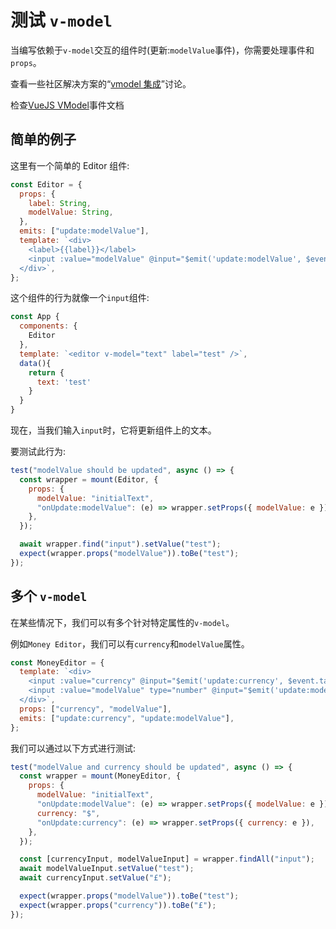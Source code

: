 # 测试 `v-model`

当编写依赖于`v-model`交互的组件时(更新:`modelValue`事件)，你需要处理事件和`props`。

查看一些社区解决方案的“[vmodel 集成](https://github.com/vuejs/test-utils/discussions/279)”讨论。

检查[VueJS VModel](https://vuejs.org/guide/components/v-model.html)事件文档

## 简单的例子

这里有一个简单的 Editor 组件:

```js
const Editor = {
  props: {
    label: String,
    modelValue: String,
  },
  emits: ["update:modelValue"],
  template: `<div>
    <label>{{label}}</label>
    <input :value="modelValue" @input="$emit('update:modelValue', $event.target.value)">
  </div>`,
};
```

这个组件的行为就像一个`input`组件:

```js
const App {
  components: {
    Editor
  },
  template: `<editor v-model="text" label="test" />`,
  data(){
    return {
      text: 'test'
    }
  }
}
```

现在，当我们输入`input`时，它将更新组件上的文本。

要测试此行为:

```js
test("modelValue should be updated", async () => {
  const wrapper = mount(Editor, {
    props: {
      modelValue: "initialText",
      "onUpdate:modelValue": (e) => wrapper.setProps({ modelValue: e }),
    },
  });

  await wrapper.find("input").setValue("test");
  expect(wrapper.props("modelValue")).toBe("test");
});
```

## 多个 `v-model`

在某些情况下，我们可以有多个针对特定属性的`v-model`。

例如`Money Editor`，我们可以有`currency`和`modelValue`属性。

```js
const MoneyEditor = {
  template: `<div> 
    <input :value="currency" @input="$emit('update:currency', $event.target.value)"/>
    <input :value="modelValue" type="number" @input="$emit('update:modelValue', $event.target.value)"/>
  </div>`,
  props: ["currency", "modelValue"],
  emits: ["update:currency", "update:modelValue"],
};
```

我们可以通过以下方式进行测试:

```js
test("modelValue and currency should be updated", async () => {
  const wrapper = mount(MoneyEditor, {
    props: {
      modelValue: "initialText",
      "onUpdate:modelValue": (e) => wrapper.setProps({ modelValue: e }),
      currency: "$",
      "onUpdate:currency": (e) => wrapper.setProps({ currency: e }),
    },
  });

  const [currencyInput, modelValueInput] = wrapper.findAll("input");
  await modelValueInput.setValue("test");
  await currencyInput.setValue("£");

  expect(wrapper.props("modelValue")).toBe("test");
  expect(wrapper.props("currency")).toBe("£");
});
```
